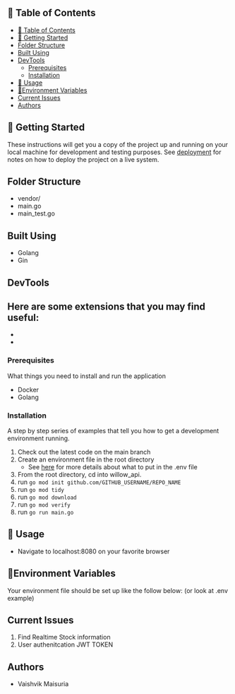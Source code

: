 
## 📝 Table of Contents
- [📝 Table of Contents](#-table-of-contents)
- [🏁 Getting Started <a name = "getting_started"></a>](#-getting-started-)
- [Folder Structure <a name = "folder_structure"></a>](#folder-structure-)
- [Built Using <a name = "built_using"></a>](#built-using-)
- [DevTools <a name = "dev_tools"></a>](#devtools-)
	- [Prerequisites <a name = "prerequisites"></a>](#prerequisites-)
	- [Installation <a name = "installation"></a>](#installation-)
- [🎈 Usage <a name="usage"></a>](#-usage-)
- [🌲Environment Variables<a name = "environment_variables"></a>](#environment-variables)
- [Current Issues <a name = "issues"></a>](#current-issues-)
- [Authors <a name = "authors"></a>](#authors-)


## 🏁 Getting Started <a name = "getting_started"></a>
These instructions will get you a copy of the project up and running on your local machine for development and testing purposes. See [deployment](#deployment) for notes on how to deploy the project on a live system.

## Folder Structure <a name = "folder_structure"></a>
- vendor/
- main.go
- main_test.go


## Built Using <a name = "built_using"></a>

- Golang
- Gin 

## DevTools <a name = "dev_tools"></a>
Here are some extensions that you may find useful:
- 
- 
- 

### Prerequisites <a name = "prerequisites"></a>
What things you need to install and run the application
- Docker
- Golang

### Installation <a name = "installation"></a>
A step by step series of examples that tell you how to get a development environment running.

1. Check out the latest code on the main branch
2. Create an environment file in the root directory
    - See [here](#environment_variables) for more details about what to put in the .env file
3. From the root directory, cd into willow_api.
4. run `go mod init github.com/GITHUB_USERNAME/REPO_NAME`
5. run `go mod tidy`
6. run `go mod download`
7. run `go mod verify`
8. run `go run main.go`

## 🎈 Usage <a name="usage"></a>
- Navigate to localhost:8080 on your favorite browser

## 🌲Environment Variables<a name = "environment_variables"></a>
Your environment file should be set up like the follow below: (or look at .env example)


## Current Issues <a name = "issues"></a>
1. Find Realtime Stock information
2. User authenitcation JWT TOKEN 

## Authors <a name = "authors"></a>

- Vaishvik Maisuria

